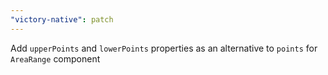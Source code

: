 ```yaml
---
"victory-native": patch
---
```


Add `upperPoints` and `lowerPoints` properties as an alternative to `points` for `AreaRange` component
